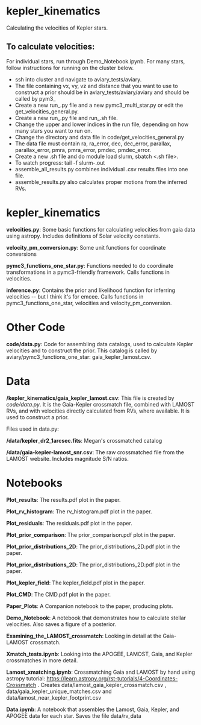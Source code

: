 # kepler_kinematics
Calculating the velocities of Kepler stars.

To calculate velocities:
----------------------

For individual stars, run through Demo_Notebook.ipynb.
For many stars, follow instructions for running on the cluster below.

* ssh into cluster and navigate to aviary_tests/aviary.
* The file containing vx, vy, vz and distance that you want to use to construct a prior should be in aviary_tests/aviary/aviary and should be called by pym3_
* Create a new run_.py file and a new pymc3_multi_star.py or edit the
    get_velocities_general.py.
* Create a new run_.py file and run_.sh file.
* Change the upper and lower indices in the run file, depending on how many
    stars you want to run on.
* Change the directory and data file in code/get_velocities_general.py
* The data file must contain ra, ra_error, dec, dec_error, parallax,
    parallax_error, pmra, pmra_error, pmdec, pmdec_error.
* Create a new .sh file and do module load slurm, sbatch <.sh file>.
* To watch progress: tail -f slurm-.out
* assemble_all_results.py combines individual .csv results files into one file.
* assemble_results.py also calculates proper motions from the inferred RVs.


kepler_kinematics
======

**velocities.py**:
Some basic functions for calculating velocities from gaia data
using astropy. Includes definitions of Solar velocity constants.

**velocity_pm_conversion.py**:
Some unit functions for coordinate conversions

**pymc3_functions_one_star.py**:
Functions needed to do coordinate transformations
in a pymc3-friendly framework.
Calls functions in velocities.

**inference.py**: Contains the prior and likelihood function for inferring
velocities -- but I think it's for emcee.
Calls functions in pymc3_functions_one_star, velocities and
velocity_pm_conversion.

Other Code
====

**code/data.py**: Code for assembling data catalogs, used to calculate Kepler
velocities and to construct the prior.
This catalog is called by aviary/pymc3_functions_one_star:
gaia_kepler_lamost.csv.

Data
====

**/kepler_kinematics/gaia_kepler_lamost.csv**: This file is created by *code/data.py*.
It is the Gaia-Kepler crossmatch file, combined with LAMOST RVs, and with
velocities directly calculated from RVs, where available.
It is used to construct a prior.

Files used in data.py:

**/data/kepler_dr2_1arcsec.fits**: Megan's crossmatched catalog

**/data/gaia-kepler-lamost_snr.csv**: The raw crossmatched file from the LAMOST website. Includes magnitude S/N ratios.

Notebooks
=========

**Plot_results**: The results.pdf plot in the paper.

**Plot_rv_histogram**: The rv_histogram.pdf plot in the paper.

**Plot_residuals**: The residuals.pdf plot in the paper.

**Plot_prior_comparison**: The prior_comparison.pdf plot in the paper.

**Plot_prior_distributions_2D**: The prior_distributions_2D.pdf plot in the paper.

**Plot_prior_distributions_2D**: The prior_distributions_2D.pdf plot in the paper.

**Plot_kepler_field**: The kepler_field.pdf plot in the paper.

**Plot_CMD**: The CMD.pdf plot in the paper.

**Paper_Plots**: A Companion notebook to the paper, producing plots.

**Demo_Notebook**: A notebook that demonstrates how to calculate stellar velocities. Also saves a figure of a posterior.

**Examining_the_LAMOST_crossmatch**: Looking in detail at the Gaia-LAMOST crossmatch.

**Xmatch_tests.ipynb**: Looking into the APOGEE, LAMOST, Gaia, and Kepler
crossmatches in more detail.

**Lamost_xmatching.ipynb**: Crossmatching Gaia and LAMOST by hand using astropy tutorial: https://learn.astropy.org/rst-tutorials/4-Coordinates-Crossmatch . Creates data/lamost_gaia_kepler_crossmatch.csv , data/gaia_kepler_unique_matches.csv and data/lamost_near_kepler_footprint.csv

**Data.ipynb**: A notebook that assembles the Lamost, Gaia, Kepler, and APOGEE data for each star. Saves the file data/rv_data
